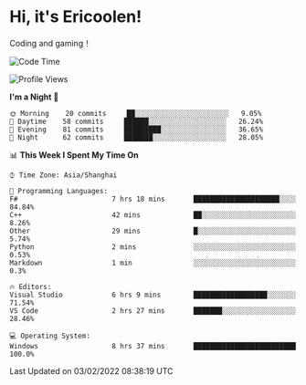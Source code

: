 # Hi, it's Ericoolen!
Coding and gaming！

<!--START_SECTION:waka-->
![Code Time](http://img.shields.io/badge/Code%20Time-168%20hrs%2019%20mins-blue)

![Profile Views](http://img.shields.io/badge/Profile%20Views-0-blue)

**I'm a Night 🦉** 

```text
🌞 Morning    20 commits     ██░░░░░░░░░░░░░░░░░░░░░░░   9.05% 
🌆 Daytime    58 commits     ██████░░░░░░░░░░░░░░░░░░░   26.24% 
🌃 Evening    81 commits     █████████░░░░░░░░░░░░░░░░   36.65% 
🌙 Night      62 commits     ███████░░░░░░░░░░░░░░░░░░   28.05%

```


📊 **This Week I Spent My Time On** 

```text
⌚︎ Time Zone: Asia/Shanghai

💬 Programming Languages: 
F#                       7 hrs 18 mins       █████████████████████░░░░   84.84% 
C++                      42 mins             ██░░░░░░░░░░░░░░░░░░░░░░░   8.26% 
Other                    29 mins             █░░░░░░░░░░░░░░░░░░░░░░░░   5.74% 
Python                   2 mins              ░░░░░░░░░░░░░░░░░░░░░░░░░   0.53% 
Markdown                 1 min               ░░░░░░░░░░░░░░░░░░░░░░░░░   0.3%

🔥 Editors: 
Visual Studio            6 hrs 9 mins        ██████████████████░░░░░░░   71.54% 
VS Code                  2 hrs 27 mins       ███████░░░░░░░░░░░░░░░░░░   28.46%

💻 Operating System: 
Windows                  8 hrs 37 mins       █████████████████████████   100.0%

```


 Last Updated on 03/02/2022 08:38:19 UTC
<!--END_SECTION:waka-->

